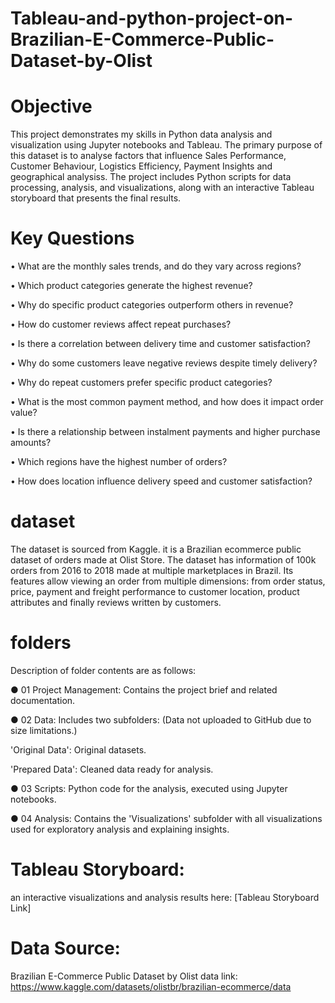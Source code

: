# Tableau-and-python-project-on-Brazilian-E-Commerce-Public-Dataset-by-Olist
# Objective
This project demonstrates my skills in Python data analysis and visualization using Jupyter notebooks and Tableau.
The primary purpose of this dataset is to analyse factors that influence  Sales Performance, Customer Behaviour, Logistics Efficiency, Payment Insights and geographical analysiss.
The project includes Python scripts for data processing, analysis, and visualizations, along with an interactive Tableau storyboard that presents the final results.

# Key Questions
•  What are the monthly sales trends, and do they vary across regions? 

•  Which product categories generate the highest revenue? 

•  Why do specific product categories outperform others in revenue? 

•  How do customer reviews affect repeat purchases? 

•  Is there a correlation between delivery time and customer satisfaction? 

•  Why do some customers leave negative reviews despite timely delivery? 

•  Why do repeat customers prefer specific product categories? 

• What is the most common payment method, and how does it impact order value? 

• Is there a relationship between instalment payments and higher purchase amounts? 

• Which regions have the highest number of orders? 

• How does location influence delivery speed and customer satisfaction? 

# dataset
 The dataset is sourced from Kaggle. it is a Brazilian ecommerce public dataset of orders made at 
Olist Store. The dataset has information of 100k orders from 2016 to 2018 made at multiple 
marketplaces in Brazil. Its features allow viewing an order from multiple dimensions: from order status, 
price, payment and freight performance to customer location, product attributes and finally reviews 
written by customers.  

# folders
Description of folder contents are as follows:

● 01 Project Management: Contains the project brief and related documentation.

● 02 Data: Includes two subfolders: (Data not uploaded to GitHub due to size limitations.)

'Original Data': Original datasets.

'Prepared Data': Cleaned data ready for analysis.

● 03 Scripts: Python code for the analysis, executed using Jupyter notebooks.

● 04 Analysis: Contains the 'Visualizations' subfolder with all visualizations used for exploratory analysis and explaining insights.

# Tableau Storyboard:
an interactive visualizations and analysis results here: [Tableau Storyboard Link]

# Data Source:

Brazilian E-Commerce Public Dataset by Olist
data link:
https://www.kaggle.com/datasets/olistbr/brazilian-ecommerce/data







